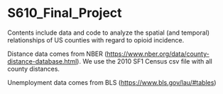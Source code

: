 # S610_Final_Project
Contents include data and code to analyze the spatial (and temporal) relationships of US counties with regard to opioid incidence.   

Distance data comes from NBER (https://www.nber.org/data/county-distance-database.html). We use the 2010 SF1 Census csv file with all county distances. 

Unemployment data comes from BLS (https://www.bls.gov/lau/#tables) 
